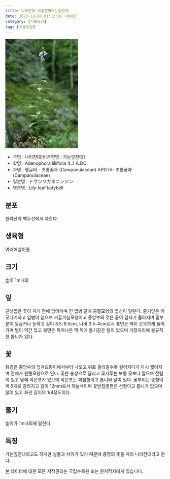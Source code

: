 ```yaml
---
title: 나리잔대_비추천명가는잎잔대
date: 2023-12-08 01:12:26 +0800
category: [식물도감]
tag: [식물도감]
---
```




![나리잔대[비추천명 : 가는잎잔대]](/assets/img/fileUpload/plants/basic/Campanulaceae/Adenophora/10775/1_th2.JPG)
- 국명 : 나리잔대[비추천명 : 가는잎잔대]
- 학명 : Adenophora liliifolia (L.) A.DC.
- 과명 : 앵글러 - 초롱꽃과 (Campanulaceae) APG Ⅳ- 초롱꽃과 (Campanulaceae)
- 일본명 : トウツリガネニンジン
- 영문명 : Lily-leaf ladybell


## 분포
한라산과 백두산에서 자란다.
## 생육형
여러해살이풀
## 크기
높이 1m내외
## 잎
근생엽은 꽃이 피기 전에 없어지며 긴 엽병 끝에 콩팥모양의 엽신이 달린다. 줄기잎은 어긋나기하고 엽병이 없으며 거꿀피침모양이고 중앙부의 것은 끝이 갑자기 좁아지며 밑부분이 둥글거나 둔하고 길이 8.5-9.5cm, 나비 3.5-4cm로서 표면은 맥이 오목하게 들어가며 털이 약간 있고 뒷면은 튀어나온 맥 위에 돌기같은 털이 있으며 가장자리에 불규칙한 톱니가 있다.
## 꽃
화경은 중앙부의 잎겨드랑이에서부터 나오고 위로 올라갈수록 길어지다가 다시 짧아지며 전체가 원뿔모양으로 된다. 꽃은 총상으로 달리고 꽃자루는 보통 꽃보다 짧으며 잔털이 있고 밑에 작은포가 있으며 작은포는 피침형이고 톱니와 털이 있다. 꽃부리는 종형이며 5개로 갈라지고 길이 12mm로서 하늘색이며 꽃받침열편은 선형이고 톱니가 없으며 털이 있고 화관 길이의 1/4정도이다.
## 줄기
높이가 1m내외에 달한다.
## 특징
가는잎잔대라고도 하지만 실물과 차이가 있기 때문에 종명의 뜻을 따라 나리잔대라고 한다.






본 데이터에 대한 모든 저작권리는 국립수목원 또는 원저작자에게 있습니다.
